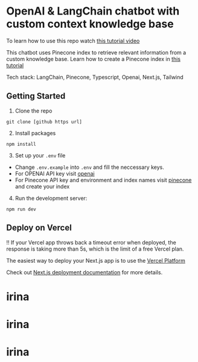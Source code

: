 # OpenAI & LangChain chatbot with custom context knowledge base

To learn how to use this repo watch [this tutorial video](https://youtu.be/AMc2A5Abj3M)

This chatbot uses Pinecone index to retrieve relevant information from a custom knowledge base.
Learn how to create a Pinecone index in [this tutorial](https://youtu.be/k1LrBOtNARk)

Tech stack: LangChain, Pinecone, Typescript, Openai, Next.js, Tailwind

## Getting Started

1. Clone the repo

```
git clone [github https url]
```

2. Install packages

```
npm install
```

3. Set up your `.env` file

- Change `.env.example` into `.env` and fill the neccessary keys.
- For OPENAI API key visit [openai](https://help.openai.com/en/articles/4936850-where-do-i-find-my-secret-api-key)
- For Pinecone API key and environment and index names visit [pinecone](https://pinecone.io/) and create your index

4. Run the development server:

```
npm run dev
```

## Deploy on Vercel

!! If your Vercel app throws back a timeout error when deployed, the response is taking more than 5s, which is the limit of a free Vercel plan.

The easiest way to deploy your Next.js app is to use the [Vercel Platform](https://vercel.com/new?utm_medium=default-template&filter=next.js&utm_source=create-next-app&utm_campaign=create-next-app-readme)

Check out [Next.js deployment documentation](https://nextjs.org/docs/deployment) for more details.
# irina
# irina
# irina
